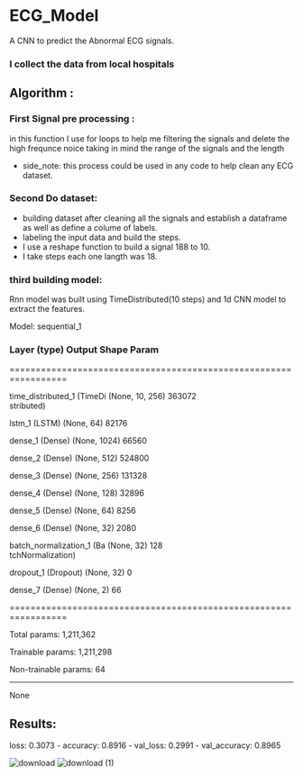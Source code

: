 # ECG_Model
A CNN to predict the Abnormal ECG signals.
### I collect the data from local hospitals 
## Algorithm :
### First Signal pre processing :
in this function I use for loops to help me filtering the signals and delete the high frequnce noice taking in mind the range of the signals and the length 
- side_note: this process could be used in any code to help clean any ECG dataset. 
### Second Do dataset:
- building dataset after cleaning all the signals and establish a dataframe as well as define a colume of labels.
- labeling the input data and build the steps.
- I use a reshape function to build a signal 188 to 10.
- I take steps each one langth was 18.
### third building model:
Rnn model was built using TimeDistributed(10 steps) and 1d CNN model to extract the features.

Model: sequential_1
### Layer (type)                Output Shape              Param   
=================================================================

 time_distributed_1 (TimeDi  (None, 10, 256)          363072    
 stributed)                                                      
                                                                 
 lstm_1 (LSTM)              (None, 64)                82176     
                                                                 
 dense_1 (Dense)           (None, 1024)              66560     
                                                                 
 dense_2 (Dense)           (None, 512)               524800    
                                                                 
 dense_3 (Dense)           (None, 256)               131328    
                                                                 
 dense_4 (Dense)           (None, 128)               32896     
                                                                 
 dense_5 (Dense)           (None, 64)                8256      
                                                                 
 dense_6 (Dense)           (None, 32)                2080      
                                                                 
 batch_normalization_1 (Ba  (None, 32)               128       
 tchNormalization)                                               
                                                                 
 dropout_1 (Dropout)       (None, 32)                0         
                                                                 
 dense_7 (Dense)           (None, 2)                 66        
                                                                 
=================================================================

Total params: 1,211,362

Trainable params: 1,211,298

Non-trainable params: 64
_________________________________________________________________

None

## Results:
loss: 0.3073 - accuracy: 0.8916 - val_loss: 0.2991 - val_accuracy: 0.8965

![download](https://user-images.githubusercontent.com/93203143/182677259-e82673be-97fb-4f48-83ee-1783a3cc6266.png)
![download (1)](https://user-images.githubusercontent.com/93203143/182677264-0b077de0-4dea-4b63-b7ce-199ef03690aa.png)
